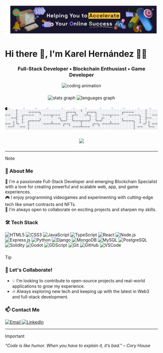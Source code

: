 ![Banner](public/img/banner-test.png)

###

<h1 align="left">Hi there 👋, I'm Karel Hernández 👨‍💻</h1>

<h3 align="center">Full-Stack Developer • Blockchain Enthusiast • Game Developer</h3>

<p align="center">
  <img src="https://cdn.pixabay.com/animation/2024/05/16/21/45/21-45-34-3_512.gif" height="320" alt="coding animation"/>
</p>

###

<div align="center">
  <img src="https://github-readme-stats.vercel.app/api?username=karel95&hide_title=false&hide_rank=false&show_icons=true&include_all_commits=true&count_private=true&disable_animations=false&theme=dracula&locale=en&hide_border=false&order=1" height="150" alt="stats graph"  />
  <img src="https://github-readme-stats.vercel.app/api/top-langs?username=karel95&locale=en&hide_title=false&layout=compact&card_width=320&langs_count=5&theme=dracula&hide_border=false&order=2" height="150" alt="languages graph"  />
</div>

###

<picture>
  <source media="(prefers-color-scheme: dark)" srcset="https://raw.githubusercontent.com/karel95/karel95/output/pacman-contribution-graph-dark.svg">
  <source media="(prefers-color-scheme: light)" srcset="https://raw.githubusercontent.com/karel95/karel95/output/pacman-contribution-graph.svg">
  <img alt="pacman contribution graph" src="https://raw.githubusercontent.com/karel95/karel95/output/pacman-contribution-graph.svg">
</picture>

###

<div align="center">
  <img src="https://profile-counter.glitch.me/karel95/count.svg?"  />
</div>

###

---

> [!NOTE]
> ### 🚀 About Me
>
> 🌱 I'm a passionate Full-Stack Developer and emerging Blockchain Specialist with a love for creating powerful and scalable web, app, and game experiences.  
> 🎮 I enjoy programming videogames and experimenting with cutting-edge tech like smart contracts and NFTs.  
> 🤝 I'm always open to collaborate on exciting projects and sharpen my skills.

### 🛠️ Tech Stack

  <div>
    <img src="https://cdn.jsdelivr.net/gh/devicons/devicon/icons/html5/html5-original.svg" height="30" alt="HTML5"/>
    <img src="https://cdn.jsdelivr.net/gh/devicons/devicon/icons/css3/css3-original.svg" height="30" alt="CSS3"/>
    <img src="https://cdn.jsdelivr.net/gh/devicons/devicon/icons/javascript/javascript-original.svg" height="30" alt="JavaScript"/>
    <img src="https://cdn.jsdelivr.net/gh/devicons/devicon/icons/typescript/typescript-original.svg" height="30" alt="TypeScript"/>
    <img src="https://cdn.jsdelivr.net/gh/devicons/devicon/icons/react/react-original.svg" height="30" alt="React"/>
    <img src="https://cdn.jsdelivr.net/gh/devicons/devicon/icons/nodejs/nodejs-original.svg" height="30" alt="Node.js"/>
    <img src="https://cdn.jsdelivr.net/gh/devicons/devicon/icons/express/express-original.svg" height="30" alt="Express.js"/>
    <img src="https://cdn.jsdelivr.net/gh/devicons/devicon/icons/python/python-original.svg" height="30" alt="Python"/>
    <img src="https://cdn.jsdelivr.net/gh/devicons/devicon/icons/django/django-plain.svg" height="30" alt="Django"/>
    <img src="https://cdn.jsdelivr.net/gh/devicons/devicon/icons/mongodb/mongodb-original.svg" height="30" alt="MongoDB"/>
    <img src="https://cdn.jsdelivr.net/gh/devicons/devicon/icons/mysql/mysql-original.svg" height="30" alt="MySQL"/>
    <img src="https://cdn.jsdelivr.net/gh/devicons/devicon/icons/postgresql/postgresql-original.svg" height="30" alt="PostgreSQL"/>
    <img src="https://cdn.jsdelivr.net/gh/devicons/devicon/icons/solidity/solidity-original.svg" height="30" alt="Solidity"/>
    <img src="https://cdn.jsdelivr.net/gh/devicons/devicon/icons/godot/godot-original.svg" height="30" alt="Godot"/>
    <img src="https://img.shields.io/badge/GDScript-478CBF?style=flat&logo=godotengine&logoColor=white" height="25" style="pointer-events: none;" alt="GDScript"/>
    <img src="https://cdn.jsdelivr.net/gh/devicons/devicon/icons/git/git-original.svg" height="30" alt="Git"/>
    <img src="https://cdn.jsdelivr.net/gh/devicons/devicon/icons/github/github-original.svg" height="30" alt="GitHub"/>
    <img src="https://img.shields.io/badge/VSCODE-007ACC?style=flat&logo=visual-studio-code&logoColor=white" height="25" style="pointer-events: none;" alt="VSCode"/>
  </div>

###

> [!TIP]
> ### 🧠 Let's Collaborate!
>
> - 💡 I’m looking to contribute to open-source projects and real-world applications to grow my experience.
> - 🔥 Always exploring new tech and keeping up with the latest in Web3 and full-stack development.

### 📫 Contact Me

<p>
  <a href="mailto:karelhernandez2207@gmail.com">
    <img src="https://img.shields.io/badge/Gmail-D14836?style=for-the-badge&logo=gmail&logoColor=white" alt="Email"/>
  </a>
  <a href="https://www.linkedin.com/in/karel95/" target="_blank">
    <img src="https://img.shields.io/badge/LinkedIn-0077B5?style=for-the-badge&logo=linkedin&logoColor=white" alt="LinkedIn"/>
  </a>
</p>

---

> [!IMPORTANT] 
> *“Code is like humor. When you have to explain it, it’s bad.” – Cory House*


<!---
Karel95/Karel95 is a ✨ special ✨ repository because its `README.md` (this file) appears on your GitHub profile.
You can click the Preview link to take a look at your changes.
--->
